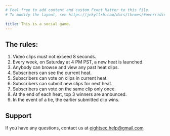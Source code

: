 ```yaml
---
# Feel free to add content and custom Front Matter to this file.
# To modify the layout, see https://jekyllrb.com/docs/themes/#overriding-theme-defaults

title: This is a social game.
---
```

<!-- https://www.markdownguide.org/basic-syntax -->
## The rules:
1. Video clips must not exceed 8 seconds.
2. Every week, on Saturday at 4 PM PST, a new heat is launched.
3. Anybody can browse and view any past heat clips.
4. Subscribers can see the current heat.
5. Subscribers can vote on clips in current heat.
6. Subscribers can submit new clips for next heat.
7. Subscribers can vote on the same clip only once.
8. At the end of each heat, top 3 winners are announced.
9. In the event of a tie, the earlier submitted clip wins.

## Support
If you have any questions, contact us at
<eightsec.help@gmail.com>